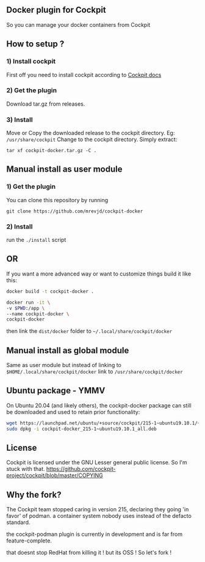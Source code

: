 ## Docker plugin for Cockpit
So you can manage your docker containers from Cockpit

## How to setup ?

### 1) Install cockpit
First off you need to install cockpit according to [Cockpit docs](https://cockpit-project.org/running.html)

### 2) Get the plugin
Download tar.gz from releases.

### 3) Install
Move or Copy the downloaded release to the cockpit directory. Eg: `/usr/share/cockpit`
Change to the cockpit directory.
Simply extract:
```
tar xf cockpit-docker.tar.gz -C .
```

## Manual install as user module

### 1) Get the plugin
You can clone this repository by running 

`git clone https://github.com/mrevjd/cockpit-docker` 

### 2) Install
run the `./install` script

## OR

If you want a more advanced way or want to customize things build it like this: 

```bash 
docker build -t cockpit-docker .

docker run -it \
-v $PWD:/app \
--name cockpit-docker \
cockpit-docker
```

then link the `dist/docker` folder to `~/.local/share/cockpit/docker`

## Manual install as global module
Same as user module but instead of linking to `$HOME/.local/share/cockpit/docker` link to `/usr/share/cockpit/docker` 

## Ubuntu package - YMMV
On Ubuntu 20.04 (and likely others), the cockpit-docker package can still be downloaded and used to retain prior functionality:
```bash
wget https://launchpad.net/ubuntu/+source/cockpit/215-1~ubuntu19.10.1/+build/18889196/+files/cockpit-docker_215-1~ubuntu19.10.1_all.deb
sudo dpkg -i cockpit-docker_215-1~ubuntu19.10.1_all.deb
```

## License 
Cockpit is licensed under the GNU Lesser general public license. 
So I'm stuck with that. https://github.com/cockpit-project/cockpit/blob/master/COPYING

## Why the fork?

The Cockpit team stopped caring in version 215, declaring they going 'in favor' of podman. a container system nobody uses instead of the defacto standard. 

the cockpit-podman plugin is currently in development and is far from feature-complete.

that doesnt stop RedHat from killing it ! but its OSS ! So let's fork !
